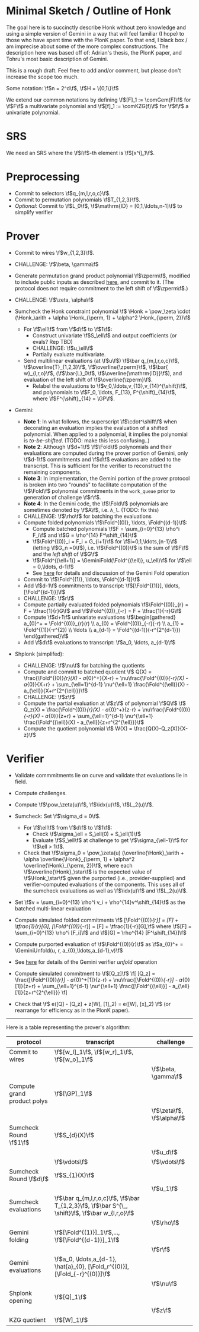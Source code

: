 # Minimal Sketch / Outline of Honk

The goal here is to succinctly describe Honk without zero knowledge and using a simple version of Gemini in a way that will feel familiar (I hope) to those who have spent time with the PlonK paper. To that end, I black box / am imprecise about some of the more complex constructions. The description here was based off of: Adrian's thesis, the PlonK paper, and Tohru's most basic description of Gemini.

This is a rough draft. Feel free to add and/or comment, but please don't increase the scope too much.

Some notation:
\f$n = 2^d\f$, \f$H = \{0,1\}\f$

We extend our common notations by defining \f$[F]_1 := \comGem(F)\f$ for \f$F\f$ a multivariate polynomial and \f$[f]_1 := \comKZG(f)\f$ for \f$f\f$ a univariate polynomial.

# SRS
We need an SRS where the \f$i\f$-th element is \f$[x^i]_1\f$.

# Preprocessing
- Commit to selectors \f$q_{m,l,r,o,c}\f$.
- Commit to permutation polynomials \f$T_{1,2,3}\f$.
- _Optional_: Commit to \f$L_0\f$, \f$\mathrm{ID} = [0,1,\ldots,n-1]\f$ to simplify verifier

# Prover
- Commit to wires \f$w_{1,2,3}\f$.
- CHALLENGE: \f$\beta, \gamma\f$
- Generate permutation grand product polynomial \f$\zperm\f$, modified to include public inputs as described [here](https://raw.githubusercontent.com/arielgabizon/plonk-addendum/master/plonk-pubinputs.pdf), and commit to it. (The protocol does not require commitment to the left shift of \f$\zperm\f$.)
- CHALLENGE: \f$\zeta, \alpha\f$
- Sumcheck the Honk constraint polynomial \f$ \Honk = \pow_\zeta \cdot (\Honk_\arith + \alpha \Honk_{\perm, 1} + \alpha^2 \Honk_{\perm, 2})\f$
  - For \f$\ell\f$ from \f$d\f$ to \f$1\f$:
    - Construct univariate \f$S_\ell\f$ and output coefficients (or evals? Rep TBD)
    - CHALLENGE: \f$u_\ell\f$
    - Partially evaluate multivariate.
  - Send multilinear evaluations (at \f$u\f$) \f$\bar q_{m,l,r,o,c}\f$, \f$\overline{T}_{1,2,3}\f$, \f$\overline{\zperm}\f$, \f$\bar{ w}_{l,r,o}\f$, (\f$\bar{L}_0\f$, \f$\overline{\mathrm{ID}}\f$), and evaluation of the left shift of \f$\overline{\zperm}\f$. 
    - Relabel the evaluations to \f$v_0,\ldots,v_{13},v_{14}^{\shift}\f$, and polynomials to \f$F_0, \ldots, F_{13}, F^{\shift}_{14}\f$, where \f$F^{\shift}_{14} = \GP\f$.
- Gemini:
  - **Note 1**: In what follows, the superscript \f$\cdot^\shift\f$ when decorating an evaluation implies the evaluation of a shifted polynomial. When applied to a polynomial, it implies the polynomial is *to-be-shifted*. (TODO: make this less confusing..)
  - **Note 2**: Although \f$d+1\f$ \f$\Fold\f$ polynomials and their evaluations are computed during the prover portion of Gemini, only \f$d-1\f$ commitments and \f$d\f$ evaluations are added to the transcript. This is sufficient for the verifier to reconstruct the remaining components.
  - **Note 3**: In implementation, the Gemini portion of the prover protocol is broken into two "rounds" to facilitate computation of the \f$\Fold\f$ polynomial commitments in the `work_queue` prior to generation of challenge \f$r\f$.
  - **Note 4**: In the Gemini code, the \f$\Fold\f$ polynomials are sometimes denoted by \f$A\f$, i.e. `A_l`. (TODO: fix this)
  - CHALLENGE: \f$\rho\f$ for batching the evaluations
  - Compute folded polynomials \f$\Fold^{(0)}, \ldots, \Fold^{(d-1)}\f$:
    - Compute batched polynomials \f$F = \sum_{i=0}^{13} \rho^i F_i\f$ and \f$G = \rho^{14} F^\shift_{14}\f$
    - \f$\Fold^{(0)}_i = F_i + G_{i+1}\f$ for \f$i=0,1,\ldots,{n-1}\f$ (letting \f$G_n =0\f$), i.e. \f$\Fold^{(0)}\f$ is the sum of \f$F\f$ and the *left shift* of \f$G\f$
    - \f$\Fold^{(\ell+1)} = \GeminiFold(\Fold^{(\ell)}, u_\ell)\f$ for \f$\ell = 0,\ldots, d-1\f$
    - See [here](https://hackmd.io/VpdZslmHRy-j11qnkebLnA?view) for details and discussion of the Gemini Fold operation
  - Commit to \f$\Fold^{(1)}, \ldots, \Fold^{(d-1)}\f$
  - Add \f$d-1\f$ commitments to transcript: \f$[\Fold^{(1)}], \ldots, [\Fold^{(d-1)}]\f$
  - CHALLENGE: \f$r\f$
  - Compute partially evaluated folded polynomials
    \f$\Fold^{(0)}_{r} = F + \tfrac{1}{r}G\f$ and \f$\Fold^{(0)}_{-r} = F + \tfrac{1}{-r}G\f$
  - Compute \f$d+1\f$ univariate evaluations 
    \f$\begin{gathered}
    a_{0}^+ = \Fold^{(0)}_{r}(r) \\
    a_{0} = \Fold^{(0)}_{-r}(-r) \\
    a_{1} = \Fold^{(1)}(-r^{2}) \\
    \ldots \\
    a_{d-1} = \Fold^{(d-1)}(-r^{2^{d-1}})
    \end{gathered}\f$
  - Add \f$d\f$ evaluations to transcript: \f$a_0, \ldots, a_{d-1}\f$
  
- Shplonk (simplifed):
    - CHALLENGE: \f$\nu\f$ for batching the quotients
    - Compute and commit to batched quotient 
        \f$ Q(X) = \frac{\Fold^{(0)}_{r}(X) - a_{0}^+}{X-r} + \nu\frac{\Fold^{(0)}_{-r}(X) - a_{0}}{X+r} + \sum_{\ell=1}^{d-1} \nu^{\ell+1} \frac{\Fold^{(\ell)}(X) - a_{\ell}}{X+r^{2^{\ell}}}\f$
    - CHALLENGE: \f$z\f$ 
    - Compute the partial evaluation at \f$z\f$ of polynomial \f$Q\f$ 
        \f$ Q_z(X) =  \frac{\Fold^{(0)}_{r}(X) - a_{0}^+}{z-r} + \nu\frac{\Fold^{(0)}_{-r}(X) - a_{0}}{z+r} + \sum_{\ell=1}^{d-1} \nu^{\ell+1} \frac{\Fold^{(\ell)}(X) - a_{\ell}}{z+r^{2^{\ell}}}\f$
    - Compute the quotient polynomial
        \f$ W(X) = \frac{Q(X)-Q_z(X)}{X-z}\f$

    

# Verifier
- Validate commmitments lie on curve and validate that evaluations lie in field.
- Compute challenges.
- Compute \f$\pow_\zeta(u)\f$, \f$\idx(u)\f$, \f$L_2(u)\f$.
- Sumcheck: Set \f$\sigma_d = 0\f$. 
  - For \f$\ell\f$ from \f$d\f$ to \f$1\f$:
    - Check \f$\sigma_\ell = S_\ell(0) + S_\ell(1)\f$
    - Evaluate \f$S_\ell\f$ at challenge to get \f$\sigma_{\ell-1}\f$ for \f$\ell > 1\f$.
  - Check that \f$\sigma_0 = \pow_\zeta(u) (\overline{\Honk}_\arith +
                                          \alpha \overline{\Honk}_{\perm, 1} + \alpha^2 \overline{\Honk}_{\perm, 2})\f$, 
    where each \f$\overline{\Honk}_\star\f$ is the expected value of \f$\Honk_\star\f$ given the purported (i.e., provider-supplied) and verifier-computed evaluations of the components. This uses all of the sumcheck evaluations as well as \f$\idx(u)\f$ and \f$L_2(u)\f$.
- Set \f$v = \sum_{i=0}^{13} \rho^i v_i + \rho^{14}v^\shift_{14}\f$ as the batched multi-linear evaluation
- Compute simulated folded commitments 
    \f$  [\Fold^{(0)}_{r}] = [F] + \tfrac{1}{r}[G], [\Fold^{(0)}_{-r}] = [F] + \tfrac{1}{-r}[G],\f$
    where \f$[F] = \sum_{i=0}^{13} \rho^i [F_i]\f$ and \f$[G] = \rho^{14} [F^\shift_{14}]\f$
- Compute purported evaluation of \f$\Fold^{(0)}(r)\f$ as \f$a_{0}^+ = \GeminiUnfold(u, r, a_{0},\ldots,a_{d-1},v)\f$
- See [here](https://hackmd.io/VpdZslmHRy-j11qnkebLnA?view) for details of the Gemini verifier *unfold* operation
- Compute simulated commitment to \f$[Q_z]\f$ 
    \f[
      [Q_z] =  \frac{[\Fold^{(0)}_{r}] - a_{0}^+[1]}{z-r} + \nu\frac{[\Fold^{(0)}_{-r}] - a_{0}[1]}{z+r} + \sum_{\ell=1}^{d-1} \nu^{\ell+1} \frac{[\Fold^{(\ell)}] - a_{\ell}[1]}{z+r^{2^{\ell}}}
      \f]

- Check that 
   \f$ e([Q] - [Q_z] + z[W], [1]_2)  = e([W], [x]_2) \f$
       (or rearrange for efficiency as in the PlonK paper).


-------------------------------------------------------------------------------------------



Here is a table representing the prover's algorithm:


| protocol                    | transcript                                                                      | challenge                       |
|-----------------------------|---------------------------------------------------------------------------------|---------------------------------|
| Commit to wires             | \f$[w_l]_1\f$, \f$[w_r]_1\f$, \f$[w_o]_1\f$                                                 |                                 |
|                             |                                                                                 | \f$\beta, \gamma\f$                 |
| Compute grand product polys | \f$[\GP]_1\f$                                                     |                                 |
|                             |                                                                                 | \f$\zeta\f$, \f$\alpha\f$               |
| Sumcheck Round \f$1\f$          | \f$S_{d}(X)\f$                                                                      |                                 |
|                             |                                                                                 | \f$u_d\f$                           |
|                             | \f$\vdots\f$                                                                        | \f$\vdots\f$                        |
| Sumcheck Round \f$d\f$          | \f$S_{1}(X)\f$                                                                      |                                 |
|                             |                                                                                 | \f$u_1\f$                           |
| Sumcheck evaluations          | \f$\bar q_{m,l,r,o,c}\f$, \f$\bar T_{1,2,3}\f$, \f$\bar S^{\_, \shift}\f$, \f$\bar w_{l,r,o}\f$ |                                 |
|                             |                                                                                 | \f$\rho\f$ |
| Gemini folding              | \f$[\Fold^{(1)}]_1\f$,..., \f$[\Fold^{(d-1)}]_1\f$                                            |                                 |
|                             |                                                                                 | \f$r\f$                             |
| Gemini evaluations              | \f$a_0, \ldots,a_{d-1}, \hat{a}_{0}, [\Fold_r^{(0)}], [\Fold_{-r}^{(0)}]\f$                                            |                                 |
|                             |                                                                                 | \f$\nu\f$                             |
| Shplonk opening                 | \f$[Q]_1\f$                                     |                                 |
|                             |                                                                                 | \f$z\f$                        |
| KZG quotient                 | \f$[W]_1\f$                                     |                                 |
